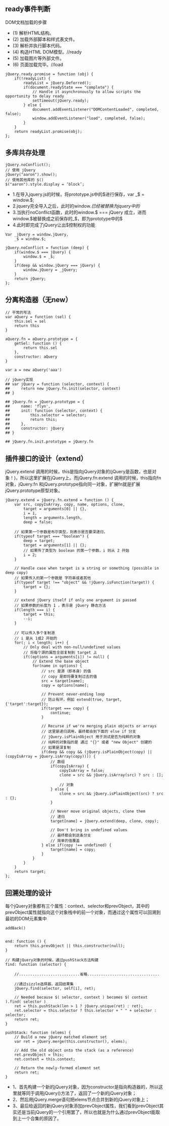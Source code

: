 ## ready事件判断

DOM文档加载的步骤

- (1) 解析HTML结构。
- (2) 加载外部脚本和样式表文件。
- (3) 解析并执行脚本代码。
- (4) 构造HTML DOM模型。//ready
- (5) 加载图片等外部文件。
- (6) 页面加载完毕。//load

```
jQuery.ready.promise = function (obj) {
    if(!readyList) {
        readyList = jQuery.Deferred();
        if(document.readyState === "complete") {
            // Handle it asynchronously to allow scripts the opportunity to delay ready
            setTimeout(jQuery.ready);
        } else {
            document.addEventListener("DOMContentLoaded", completed, false);
            window.addEventListener("load", completed, false);
        }
    }
    return readyList.promise(obj);
};
```

## 多库共存处理

```
jQuery.noConflict();
// 使用 jQuery
jQuery("aaron").show();
// 使用其他库的 $()
$("aaron").style.display = ‘block’;
```

- 1.在导入jquery.js的时候，将prototype.js中的$进行保存，var _$ = window.$;
- 2.jquery完全导入之后，此时的window.$已经被替换为jquery中的$
- 3.当执行noConflict函数，此时的window.$ === jQuery 成立，进而window.$被替换成之前保存的_$，即为prototype中的$
- 4.此时即完成了jQuery让出$控制权的功能

```
Var _jQuery = window.jQuery,
    _$ = window.$;

jQuery.noConflict = function (deep) {
    if(window.$ === jQuery) {
        window.$ = _$;
    }
    if(deep && window.jQuery === jQuery) {
        window.jQuery = _jQuery;
    }
    return jQuery;
};
```

## 分离构造器（无new）

```
// 平常的写法
var aQuery = function (sel) {
    this.sel = sel
    return this
}

aQuery.fn = aQuery.prototype = {
    getSel: function () {
        return this.sel
    },
    constructor: aQuery
}

var a = new aQuery('aaa')

```

```
// jQuery实现
## var jQuery = function (selector, context) {
##     return new jQuery.fn.init(selector, context)
## }

## jQuery.fn = jQuery.prototype = {
##     name: 'flyn',
##     init: function (selector, context) {
##         this.selector = selector;
##         return this;
##     },
##     constructor: jQuery
## }

## jQuery.fn.init.prototype = jQuery.fn
```

## 插件接口的设计（extend）

jQuery.extend 调用的时候，this是指向jQuery对象的(jQuery是函数，也是对象！)，所以这里扩展在jQuery上。而jQuery.fn.extend 调用的时候，this指向fn对象，jQuery.fn 和jQuery.prototype指向同一对象，扩展fn就是扩展jQuery.prototype原型对象。

```
jQuery.extend = jQuery.fn.extend = function () {
    var src, copyIsArray, copy, name, options, clone,
        target = arguments[0] || {},
        i = 1,
        length = arguments.length,
        deep = false;

    // 如果第一个参数是布尔类型，则表示是否要深递归，
    if(typeof target === "boolean") {
        deep = target;
        target = arguments[1] || {};
        // 如果传了类型为 boolean 的第一个参数，i 则从 2 开始
        i = 2;
    }

    // Handle case when target is a string or something (possible in deep copy)
    // 如果传入的第一个参数是 字符串或者其他
    if(typeof target !== "object" && !jQuery.isFunction(target)) {
        target = {};
    }

    // extend jQuery itself if only one argument is passed
    // 如果参数的长度为 1 ，表示是 jQuery 静态方法
    if(length === i) {
        target = this;
        --i;
    }

    // 可以传入多个复制源
    // i 是从 1或2 开始的
    for(; i < length; i++) {
        // Only deal with non-null/undefined values
        // 将每个源的属性全部复制到 target 上
        if((options = arguments[i]) != null) {
            // Extend the base object
            for(name in options) {
                // src 是源（即本身）的值
                // copy 是即将要复制过去的值
                src = target[name];
                copy = options[name];

                // Prevent never-ending loop
                // 防止有环，例如 extend(true, target, {'target':target});
                if(target === copy) {
                    continue;
                }

                // Recurse if we're merging plain objects or arrays
                // 这里是递归调用，最终都会到下面的 else if 分支
                // jQuery.isPlainObject 用于测试是否为纯粹的对象
                // 纯粹的对象指的是 通过 "{}" 或者 "new Object" 创建的
                // 如果是深复制
                if(deep && copy && (jQuery.isPlainObject(copy) || (copyIsArray = jQuery.isArray(copy)))) {
                    // 数组
                    if(copyIsArray) {
                        copyIsArray = false;
                        clone = src && jQuery.isArray(src) ? src : [];

                        // 对象
                    } else {
                        clone = src && jQuery.isPlainObject(src) ? src : {};
                    }

                    // Never move original objects, clone them
                    // 递归
                    target[name] = jQuery.extend(deep, clone, copy);

                    // Don't bring in undefined values
                    // 最终都会到这条分支
                    // 简单的值覆盖
                } else if(copy !== undefined) {
                    target[name] = copy;
                }
            }
        }
    }
    return target;
};
```

## 回溯处理的设计

每个jQuery对象都有三个属性：context、selector和prevObject，其中的prevObject属性就指向这个对象栈中的前一个对象，而通过这个属性可以回溯到最初的DOM元素集中

```
addBack()


end: function () {
    return this.prevObject || this.constructor(null);
}

// 构建jQuery对象的时候，通过pushStack方法构建
find: function (selector) {

    //...........................省略................................

    //通过sizzle选择器，返回结果集
    jQuery.find(selector, self[i], ret);

    // Needed because $( selector, context ) becomes $( context ).find( selector )
    ret = this.pushStack(len > 1 ? jQuery.unique(ret) : ret);
    ret.selector = this.selector ? this.selector + " " + selector : selector;
    return ret;
}

pushStack: function (elems) {
    // Build a new jQuery matched element set
    var ret = jQuery.merge(this.constructor(), elems);

    // Add the old object onto the stack (as a reference)
    ret.prevObject = this;
    ret.context = this.context;

    // Return the newly-formed element set
    return ret;
}
```

- 1、首先构建一个新的jQuery对象，因为constructor是指向构造器的，所以这里就等同于调用jQuery()方法了，返回了一个新的jQuery对象；
- 2、然后用jQuery.merge语句把elems节点合并到新的jQuery对象上；
- 3、最后给返回的新jQuery对象添加prevObject属性，我们看到prevObject其实还是当前jQuery的一个引用罢了，所以也就是为什么通过prevObject能取到上一个合集的原因了。
